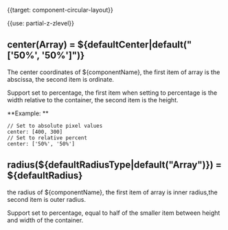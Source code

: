 {{target: component-circular-layout}}

{{use: partial-z-zlevel}}


## center(Array) = ${defaultCenter|default("['50%', '50%']")}

The center coordinates of ${componentName}, the first item of array is the abscissa, the second item is ordinate.

Support set to percentage, the first item when setting to percentage is the width relative to the container, the second item is the height.

**Example: **
```
// Set to absolute pixel values
center: [400, 300]
// Set to relative percent
center: ['50%', '50%']
```

## radius(${defaultRadiusType|default("Array")}) = ${defaultRadius}

the radius of ${componentName}, the first item of array is inner radius,the second item is outer radius.

Support set to percentage, equal to half of the smaller item between height and width of the container. 
